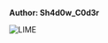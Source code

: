 <b>Author: Sh4d0w_C0d3r</b><br>

![LIME](https://github.com/yuankong666/Ultimate-RAT-Collection/assets/128066597/15dd49b1-304e-413d-b97b-0545e50bd5d1)
